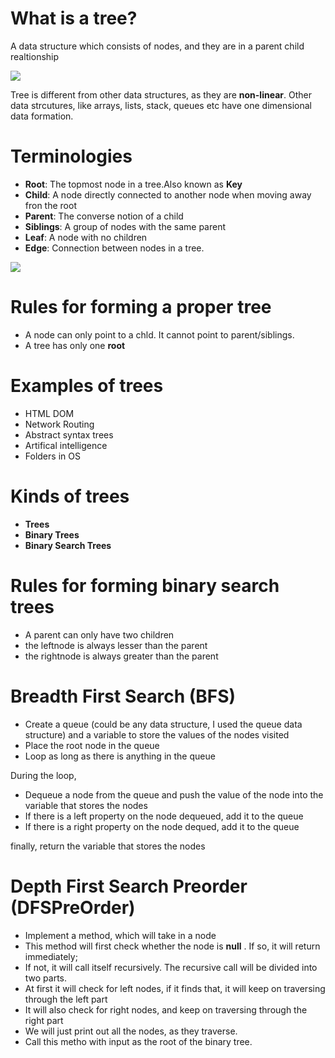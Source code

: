 # What is a tree?
A data structure which consists of nodes, and they are in a parent child realtionship

<img src="https://upload.wikimedia.org/wikipedia/commons/thumb/5/5f/Tree_%28computer_science%29.svg/220px-Tree_%28computer_science%29.svg.png" />

Tree is different from other data structures, as they are **non-linear**. Other data strcutures, like arrays, lists, stack, queues etc have one dimensional data formation.

# Terminologies

- **Root**: The topmost node in a tree.Also known as **Key**
- **Child**: A node directly connected to another node when moving away fron the root
- **Parent**: The converse notion of a child
- **Siblings**: A group of nodes with the same parent
- **Leaf**: A node with no children
- **Edge**: Connection between nodes in a tree.

<img src="https://miro.medium.com/max/975/1*PWJiwTxRdQy8A_Y0hAv5Eg.png" />

# Rules for forming a proper tree

- A node can only point to a chld. It cannot point to parent/siblings.
- A tree has only one **root**

# Examples of trees

- HTML DOM
- Network Routing
- Abstract syntax trees
- Artifical intelligence
- Folders in OS

# Kinds of trees

- **Trees**
- **Binary Trees**
- **Binary Search Trees**

# Rules for forming binary search trees

- A parent can only have two children
- the leftnode is always lesser than the parent
- the rightnode is always greater than the parent

# Breadth First Search (BFS)

- Create a queue (could be any data structure, I used the queue data structure) and a variable to store the values of the nodes visited
- Place the root node in the queue
- Loop as long as there is anything in the queue

During the loop,

- Dequeue a node from the queue and push the value of the node into the variable that stores the nodes
- If there is a left property on the node dequeued, add it to the queue
- If there is a right property on the node dequed, add it to the queue

finally, return the variable that stores the nodes

# Depth First Search Preorder (DFSPreOrder)

- Implement a method, which will take in a node
- This method will first check whether the node is **null** . If so, it will return immediately;
- If not, it will call itself recursively. The recursive call will be divided into two parts.
- At first it will check for left nodes, if  it finds that, it will keep on traversing through the left part
- It will also check for right nodes, and keep on traversing through the right part
- We will just print out all the nodes, as they traverse.
- Call this metho with input as the root of the binary tree.
